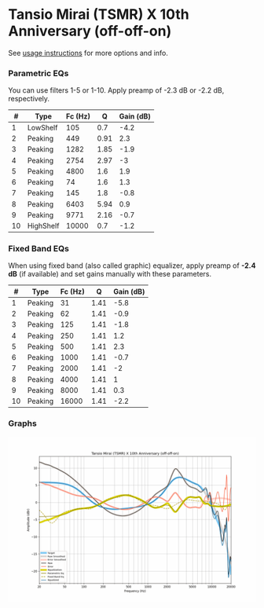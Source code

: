 # Tansio Mirai (TSMR) X 10th Anniversary (off-off-on)
See [usage instructions](https://github.com/jaakkopasanen/AutoEq#usage) for more options and info.

### Parametric EQs
You can use filters 1-5 or 1-10. Apply preamp of -2.3 dB or -2.2 dB, respectively.

|   # | Type      |   Fc (Hz) |    Q |   Gain (dB) |
|-----|-----------|-----------|------|-------------|
|   1 | LowShelf  |       105 | 0.7  |        -4.2 |
|   2 | Peaking   |       449 | 0.91 |         2.3 |
|   3 | Peaking   |      1282 | 1.85 |        -1.9 |
|   4 | Peaking   |      2754 | 2.97 |        -3   |
|   5 | Peaking   |      4800 | 1.6  |         1.9 |
|   6 | Peaking   |        74 | 1.6  |         1.3 |
|   7 | Peaking   |       145 | 1.8  |        -0.8 |
|   8 | Peaking   |      6403 | 5.94 |         0.9 |
|   9 | Peaking   |      9771 | 2.16 |        -0.7 |
|  10 | HighShelf |     10000 | 0.7  |        -1.2 |

### Fixed Band EQs
When using fixed band (also called graphic) equalizer, apply preamp of **-2.4 dB** (if available) and set gains manually with these parameters.

|   # | Type    |   Fc (Hz) |    Q |   Gain (dB) |
|-----|---------|-----------|------|-------------|
|   1 | Peaking |        31 | 1.41 |        -5.8 |
|   2 | Peaking |        62 | 1.41 |        -0.9 |
|   3 | Peaking |       125 | 1.41 |        -1.8 |
|   4 | Peaking |       250 | 1.41 |         1.2 |
|   5 | Peaking |       500 | 1.41 |         2.3 |
|   6 | Peaking |      1000 | 1.41 |        -0.7 |
|   7 | Peaking |      2000 | 1.41 |        -2   |
|   8 | Peaking |      4000 | 1.41 |         1   |
|   9 | Peaking |      8000 | 1.41 |         0.3 |
|  10 | Peaking |     16000 | 1.41 |        -2.2 |

### Graphs
![](./Tansio%20Mirai%20(TSMR)%20X%2010th%20Anniversary%20(off-off-on).png)
